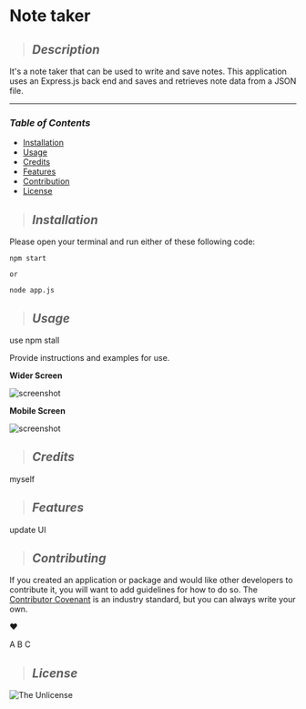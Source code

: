 # **Note taker**

>## **_Description_**

It's a note taker that can be used to write and save notes. This application uses an Express.js back end and saves and retrieves note data from a JSON file.

---
### **_Table of Contents_**

* [Installation](#installation)
* [Usage](#usage)
* [Credits](#credits)
* [Features](#features)
* [Contribution](#contribution)
* [License](#license)

>## **_Installation_**
Please open your terminal and run either of these following code:
```
npm start
```
`or`
```
node app.js
```


>## **_Usage_**

use npm stall

Provide instructions and examples for use.

**Wider Screen**

![screenshot](./assets/images/screenshot.png)

**Mobile Screen**

![screenshot](./assets/images/mobile-screenshot.png)


>## **_Credits_**

myself


>## **_Features_**

update UI


>## **_Contributing_**

If you created an application or package and would like other developers to contribute it, you will want to add guidelines for how to do so. The [Contributor Covenant](https://www.contributor-covenant.org/) is an industry standard, but you can always write your own.

❤️

A B C


>## **_License_**

![The Unlicense](https://img.shields.io/badge/license-The%20Unlicense-green.svg)






